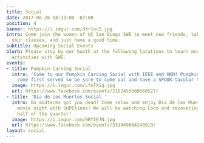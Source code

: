 ```yaml
---
title: Social
date: 2017-06-26 18:33:00 -07:00
position: 4
banner: https://i.imgur.com/dXrloc5.jpg
intro: Come join the women of UC San Diego SWE to meet new friends, take a break from
  your classes, and just have a good time.
subtitle: Upcoming Social Events
blurb: Please stop by our booth at the following locations to learn more about social
  activities with SWE.
events:
- title: Pumpkin Carving Social
  intro: 'Come to our Pumpkin Carving Social with IEEE and HKN! Pumpkins will be first
    come first served so be sure to come out and have a SPOOK-tacular time! '
  image: https://i.imgur.com/LfoTXiq.jpg
  url: https://www.facebook.com/events/2182458508668527/
- title: 'Dia de Los Muertos Social '
  intro: Do midterms got you dead? Come relax and enjoy Dia de los Muertos with a
    movie night with SHPEtinas! We will be watching Coco and recovering from the first
    half of the quarter!
  image: https://i.imgur.com/9BYIE7N.jpg
  url: https://www.facebook.com/events/331849604243913/
layout: social
---
```


